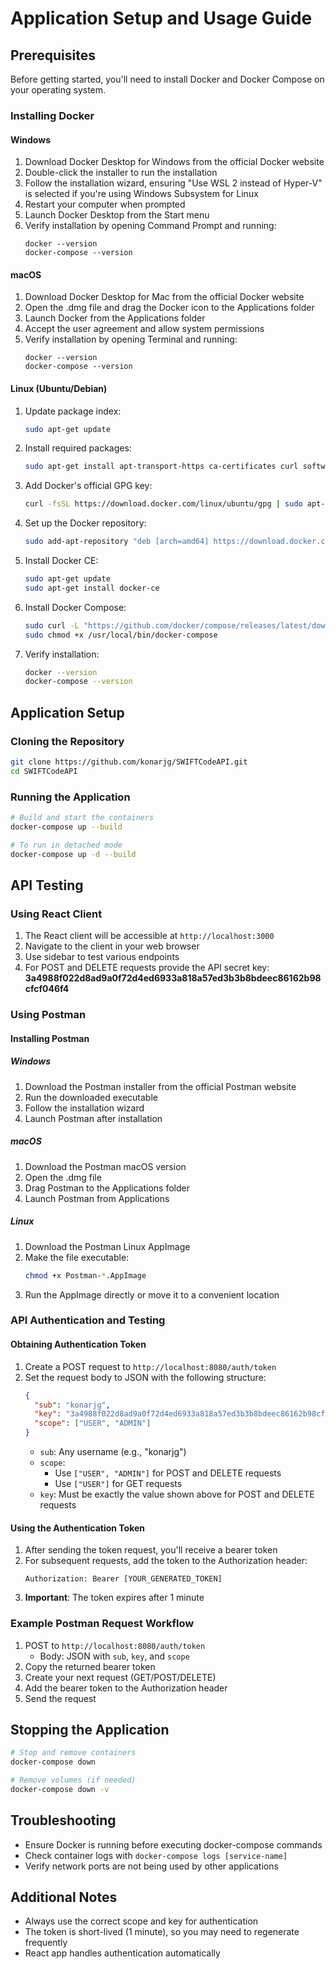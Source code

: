 # Application Setup and Usage Guide

## Prerequisites

Before getting started, you'll need to install Docker and Docker Compose on your operating system.

### Installing Docker

#### Windows
1. Download Docker Desktop for Windows from the official Docker website
2. Double-click the installer to run the installation
3. Follow the installation wizard, ensuring "Use WSL 2 instead of Hyper-V" is selected if you're using Windows Subsystem for Linux
4. Restart your computer when prompted
5. Launch Docker Desktop from the Start menu
6. Verify installation by opening Command Prompt and running:
   ```
   docker --version
   docker-compose --version
   ```

#### macOS
1. Download Docker Desktop for Mac from the official Docker website
2. Open the .dmg file and drag the Docker icon to the Applications folder
3. Launch Docker from the Applications folder
4. Accept the user agreement and allow system permissions
5. Verify installation by opening Terminal and running:
   ```
   docker --version
   docker-compose --version
   ```

#### Linux (Ubuntu/Debian)
1. Update package index:
   ```bash
   sudo apt-get update
   ```
2. Install required packages:
   ```bash
   sudo apt-get install apt-transport-https ca-certificates curl software-properties-common
   ```
3. Add Docker's official GPG key:
   ```bash
   curl -fsSL https://download.docker.com/linux/ubuntu/gpg | sudo apt-key add -
   ```
4. Set up the Docker repository:
   ```bash
   sudo add-apt-repository "deb [arch=amd64] https://download.docker.com/linux/ubuntu $(lsb_release -cs) stable"
   ```
5. Install Docker CE:
   ```bash
   sudo apt-get update
   sudo apt-get install docker-ce
   ```
6. Install Docker Compose:
   ```bash
   sudo curl -L "https://github.com/docker/compose/releases/latest/download/docker-compose-$(uname -s)-$(uname -m)" -o /usr/local/bin/docker-compose
   sudo chmod +x /usr/local/bin/docker-compose
   ```
7. Verify installation:
   ```bash
   docker --version
   docker-compose --version
   ```

## Application Setup

### Cloning the Repository
```bash
git clone https://github.com/konarjg/SWIFTCodeAPI.git
cd SWIFTCodeAPI
```

### Running the Application
```bash
# Build and start the containers
docker-compose up --build

# To run in detached mode
docker-compose up -d --build
```

## API Testing

### Using React Client
1. The React client will be accessible at `http://localhost:3000`
2. Navigate to the client in your web browser
3. Use sidebar to test various endpoints
4. For POST and DELETE requests provide the API secret key: **3a4988f022d8ad9a0f72d4ed6933a818a57ed3b3b8bdeec86162b98cfcf046f4**

### Using Postman

#### Installing Postman

##### Windows
1. Download the Postman installer from the official Postman website
2. Run the downloaded executable
3. Follow the installation wizard
4. Launch Postman after installation

##### macOS
1. Download the Postman macOS version
2. Open the .dmg file
3. Drag Postman to the Applications folder
4. Launch Postman from Applications

##### Linux
1. Download the Postman Linux AppImage
2. Make the file executable:
   ```bash
   chmod +x Postman-*.AppImage
   ```
3. Run the AppImage directly or move it to a convenient location

### API Authentication and Testing

#### Obtaining Authentication Token
1. Create a POST request to `http://localhost:8080/auth/token`
2. Set the request body to JSON with the following structure:
   ```json
   {
     "sub": "konarjg",
     "key": "3a4988f022d8ad9a0f72d4ed6933a818a57ed3b3b8bdeec86162b98cfcf046f4",
     "scope": ["USER", "ADMIN"]
   }
   ```
   - `sub`: Any username (e.g., "konarjg")
   - `scope`: 
     - Use `["USER", "ADMIN"]` for POST and DELETE requests
     - Use `["USER"]` for GET requests
   - `key`: Must be exactly the value shown above for POST and DELETE requests

#### Using the Authentication Token
1. After sending the token request, you'll receive a bearer token
2. For subsequent requests, add the token to the Authorization header:
   ```
   Authorization: Bearer [YOUR_GENERATED_TOKEN]
   ```
3. **Important**: The token expires after 1 minute

### Example Postman Request Workflow
1. POST to `http://localhost:8080/auth/token`
   - Body: JSON with `sub`, `key`, and `scope`
2. Copy the returned bearer token
3. Create your next request (GET/POST/DELETE)
4. Add the bearer token to the Authorization header
5. Send the request

## Stopping the Application
```bash
# Stop and remove containers
docker-compose down

# Remove volumes (if needed)
docker-compose down -v
```

## Troubleshooting
- Ensure Docker is running before executing docker-compose commands
- Check container logs with `docker-compose logs [service-name]`
- Verify network ports are not being used by other applications

## Additional Notes
- Always use the correct scope and key for authentication
- The token is short-lived (1 minute), so you may need to regenerate frequently
- React app handles authentication automatically
